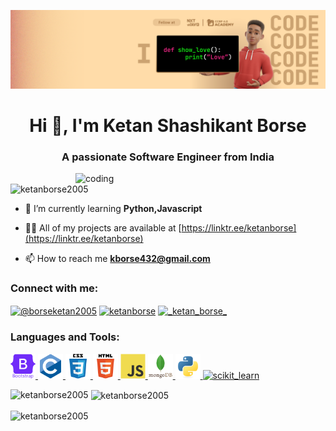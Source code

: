 ![logo](https://github.com/ketanborse2005/ketanborse2005/blob/main/github_cover_photo_2.png)
<h1 align="center">Hi 👋, I'm Ketan Shashikant Borse</h1>
<h3 align="center">A passionate Software Engineer from India</h3>

<img align="right" alt="coding" width="400" src="https://user-images.githubusercontent.com/55389276/140866485-8fb1c876-9a8f-4d6a-98dc-08c4981eaf70.gif">

<p align="left"> <img src="https://komarev.com/ghpvc/?username=ketanborse2005&label=Profile%20views&color=0e75b6&style=flat" alt="ketanborse2005" /> </p>

- 🌱 I’m currently learning **Python,Javascript**

- 👨‍💻 All of my projects are available at [https://linktr.ee/ketanborse](https://linktr.ee/ketanborse)

- 📫 How to reach me **kborse432@gmail.com**

<h3 align="left">Connect with me:</h3>
<p align="left">
<a href="https://twitter.com/@borseketan2005" target="blank"><img align="center" src="https://raw.githubusercontent.com/rahuldkjain/github-profile-readme-generator/master/src/images/icons/Social/twitter.svg" alt="@borseketan2005" height="30" width="40" /></a>
<a href="https://linkedin.com/in/ketanborse" target="blank"><img align="center" src="https://raw.githubusercontent.com/rahuldkjain/github-profile-readme-generator/master/src/images/icons/Social/linked-in-alt.svg" alt="ketanborse" height="30" width="40" /></a>
<a href="https://instagram.com/_ketan_borse_" target="blank"><img align="center" src="https://raw.githubusercontent.com/rahuldkjain/github-profile-readme-generator/master/src/images/icons/Social/instagram.svg" alt="_ketan_borse_" height="30" width="40" /></a>
</p>

<h3 align="left">Languages and Tools:</h3>
<p align="left"> <a href="https://getbootstrap.com" target="_blank" rel="noreferrer"> <img src="https://raw.githubusercontent.com/devicons/devicon/master/icons/bootstrap/bootstrap-plain-wordmark.svg" alt="bootstrap" width="40" height="40"/> </a> <a href="https://www.cprogramming.com/" target="_blank" rel="noreferrer"> <img src="https://raw.githubusercontent.com/devicons/devicon/master/icons/c/c-original.svg" alt="c" width="40" height="40"/> </a> <a href="https://www.w3schools.com/css/" target="_blank" rel="noreferrer"> <img src="https://raw.githubusercontent.com/devicons/devicon/master/icons/css3/css3-original-wordmark.svg" alt="css3" width="40" height="40"/> </a> <a href="https://www.w3.org/html/" target="_blank" rel="noreferrer"> <img src="https://raw.githubusercontent.com/devicons/devicon/master/icons/html5/html5-original-wordmark.svg" alt="html5" width="40" height="40"/> </a> <a href="https://developer.mozilla.org/en-US/docs/Web/JavaScript" target="_blank" rel="noreferrer"> <img src="https://raw.githubusercontent.com/devicons/devicon/master/icons/javascript/javascript-original.svg" alt="javascript" width="40" height="40"/> </a> <a href="https://www.mongodb.com/" target="_blank" rel="noreferrer"> <img src="https://raw.githubusercontent.com/devicons/devicon/master/icons/mongodb/mongodb-original-wordmark.svg" alt="mongodb" width="40" height="40"/> </a> <a href="https://www.python.org" target="_blank" rel="noreferrer"> <img src="https://raw.githubusercontent.com/devicons/devicon/master/icons/python/python-original.svg" alt="python" width="40" height="40"/> </a> <a href="https://scikit-learn.org/" target="_blank" rel="noreferrer"> <img src="https://upload.wikimedia.org/wikipedia/commons/0/05/Scikit_learn_logo_small.svg" alt="scikit_learn" width="40" height="40"/> </a> </p>

<p><img align="left" src="https://github-readme-stats.vercel.app/api/top-langs?username=ketanborse2005&show_icons=true&locale=en&layout=compact" alt="ketanborse2005" /></p>

<p>&nbsp;<img align="center" src="https://github-readme-stats.vercel.app/api?username=ketanborse2005&show_icons=true&locale=en" alt="ketanborse2005" /></p>

<p><img align="center" src="https://github-readme-streak-stats.herokuapp.com/?user=ketanborse2005&" alt="ketanborse2005" /></p>
